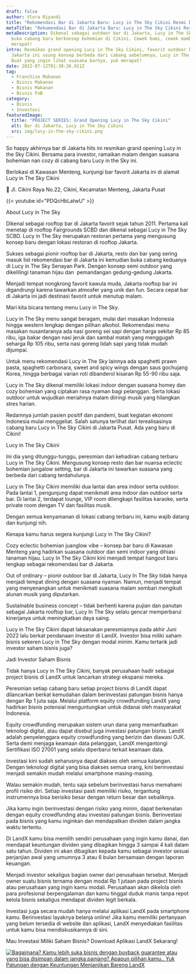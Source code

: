 ```yaml
---
draft: false
author: Vlora Riyandi
title: "Rekomendasi Bar di Jakarta Baru: Lucy in The Sky Cikini Resmi Dibuka"
metaTitle: "Rekomendasi Bar di Jakarta Baru: Lucy in The Sky Cikini Resmi Dibuka"
metaDescription: Dikenal sebagai outdoor bar di Jakarta, Lucy in The Sky resmi
  buka cabang baru berkonsep bohemian di Cikini. Cewek bumi, cewek mamba, yuk
  merapat!
intro: Resmikan grand opening Lucy in The Sky Cikini, favorit outdoor bar di
  Jakarta ini usung konsep berbeda dari cabang sebelumnya, Lucy in The Sky SCBD.
  Buat yang ingin lihat suasana barnya, yuk merapat!
date: 2022-07-12T01:38:26.921Z
tag:
  - Franchise Makanan
  - Bisnis Makanan
  - Bisnis Makanan
  - Bisnis FnB
category:
  - Bisnis
  - Investasi
featuredImage:
  title: "PROJECT SERIES: Grand Opening Lucy in The Sky Cikini"
  alt: Bar di Jakarta, Lucy in The Sky Cikini
  src: img/lucy-in-the-sky-cikini.png
---
```

So happy akhirnya bar di Jakarta hits ini resmikan grand opening Lucy in the Sky Cikini. Bersama para investor, ramaikan malam dengan suasana bohemian nan cozy di cabang baru Lucy in the Sky ini.

Berlokasi di Kawasan Menteng, kunjungi bar favorit Jakarta ini di alamat Lucy in The Sky Cikini 

📍 Jl. Cikini Raya No.22, Cikini, Kecamatan Menteng, Jakarta Pusat

{{< youtube id="PDQcHbLatwU" >}}

About Lucy in The Sky

Dikenal sebagai rooftop bar di Jakarta favorit sejak tahun 2011. Pertama kali menetap di rooftop Fairgrounds SCBD dan dikenal sebagai Lucy in The Sky SCBD. Lucy in The Sky merupakan restoran pertama yang mengusung konsep baru dengan lokasi restoran di rooftop Jakarta.

Sukses sebagai pionir rooftop bar di Jakarta, resto dan bar yang sering masuk list rekomendasi bar di Jakarta ini kemudian buka cabang keduanya di Lucy in The Sky Senayan Park. Dengan konsep semi outdoor yang dikelilingi tanaman hijau dan  pemandangan gedung-gedung Jakarta.

Menjadi tempat nongkrong favorit kawula muda, Jakarta rooftop bar ini digandrungi karena tawarkan atmosfer yang unik dan fun. Secara cepat bar di Jakarta ini jadi destinasi favorit untuk menutup malam.

Mari kita bicara tentang menu Lucy in The Sky.

Lucy in The Sky menu sangat beragam, mulai dari masakan Indonesia hingga western lengkap dengan pilihan alkohol. Rekomendasi menu masakan nusantaranya ada nasi goreng sei sapi dengan harga sekitar Rp 85 ribu, iga bakar dengan nasi jeruk dan sambal matah yang menggugah seharga Rp 105 ribu, serta nasi goreng lidah sapi yang tidak mudah dijumpai.

Untuk menu rekomendasi Lucy in The Sky lainnya ada spaghetti prawn pasta, spaghetti carbonara, sweet and spicy wings dengan saus gochujang Korea, hingga berbagai varian roti dibanderol kisaran Rp 55-90 ribu saja.

Lucy in The Sky dikenal memiliki lokasi indoor dengan suasana homey dan cozy bohemian yang ciptakan rasa nyaman bagi pelanggan. Serta lokasi outdoor untuk wujudkan meriahnya malam diiringi musik yang hilangkan stres harian.

Redamnya jumlah pasien positif dan pandemi, buat kegiatan ekonomi Indonesia mulai menggeliat. Salah satunya terlihat dari terealisasinya cabang baru Lucy in The Sky Cikini di Jakarta Pusat. Ada yang baru di Cikini!

Lucy in The Sky Cikini

Ini dia yang ditunggu-tunggu, peresmian dari kehadiran cabang terbaru Lucy in The Sky Cikini. Mengusung konsep resto dan bar nuansa eclectic bohemian jungalow setting, bar di Jakarta ini tawarkan suasana yang berbeda dari cabang terdahulunya.

Lucy in The Sky Cikini memiliki dua lantai dan area indoor serta outdoor. Pada lantai 1, pengunjung dapat menikmati area indoor dan outdoor serta bar. Di lantai 2, terdapat lounge, VIP room dilengkapi fasilitas karaoke, serta private room dengan TV dan fasilitas musik.

Dengan semua kenyamanan di lokasi cabang terbaru ini, kamu wajib datang dan kunjungi nih.

Kenapa kamu harus segera kunjungi Lucy in The Sky Cikini?

Cozy eclectic bohemian juanglow vibe – konsep bar baru di Kawasan Menteng yang hadirkan suasana outdoor dan semi indoor yang dihiasi tanaman hijau. Lucy In The Sky Cikini kini menjadi tempat hangout baru lengkap sebagai rekomendasi bar di Jakarta.

Out of ordinary – pionir outdoor bar di Jakarta, Lucy In The Sky tidak hanya menjadi tempat dining dengan suasana nyaman. Namun, menjadi tempat yang menyenangkan untuk menikmati suasana malam sembari mengikuti alunan musik yang diputarkan.

Sustainable business concept – tidak berhenti karena pujian dan panutan sebagai Jakarta rooftop bar, Lucy In The Sky selalu gencar memperbarui kinerjanya untuk meningkatkan daya saing.

Lucy in The Sky Cikini dapat laksanakan peresmiannya pada akhir Juni 2022 lalu berkat pendanaan investor di LandX. Investor bisa miliki saham bisnis sekeren Lucy in The Sky dengan modal minim. Kamu tertarik jadi investor saham bisnis juga?

Jadi Investor Saham Bisnis

Tidak hanya Lucy in The Sky Cikini, banyak perusahaan hadir sebagai project bisnis di LandX untuk lancarkan strategi ekspansi mereka.

Peresmian setiap cabang baru setiap project bisnis di LandX dapat dilancarkan berkat kemudahan dalam berinvestasi patungan bisnis hanya dengan Rp 1 juta saja. Melalui platform equity crowdfunding LandX yang hadirkan bisnis potensial menguntungkan untuk didanai oleh masyarakat Indonesia.

Equity crowdfunding merupakan sistem urun dana yang memanfaatkan teknologi digital, atau dapat disebut juga investasi patungan bisnis. LandX adalah penyelenggara equity crowdfunding yang berizin dan diawasi OJK. Serta demi menjaga keamaan data pelanggan, LandX mengantongi Sertifikasi ISO 27001 yang selalu diperbarui terkait keamaan data. 

Investasi kini sudah seharusnya dapat diakses oleh semua kalangan. Dengan teknologi digital yang bisa diakses semua orang, kini berinvestasi menjadi semakin mudah melalui smartphone masing-masing. 

Walau semakin mudah, tentu saja sebelum berinvestasi harus memahami profil risiko diri. Setiap investasi pasti memiliki risiko, tergantung instrumennya bisa berisiko besar dengan return besar dan sebaliknya. 

Jika kamu ingin berinvestasi dengan risiko yang minim, dapat berkenalan dengan equity crowdfunding atau investasi patungan bisnis. Berinvestasi pada bisnis yang kamu inginkan dan mendapatkan dividen dalam jangka waktu tertentu. 

Di LandX kamu bisa memilih sendiri perusahaan yang ingin kamu danai, dan mendapat keuntungan dividen yang dibagikan hingga 3 sampai 4 kali dalam satu tahun. Dividen ini akan dibagikan kepada kamu sebagai investor sesuai perjanjian awal yang umumnya 3 atau 6 bulan bersamaan dengan laporan keuangan. 

Menjadi investor sekaligus bagian owner dari perusahaan tersebut. Menjadi owner suatu bisnis ternama dengan modal Rp 1 jutaan pada project bisnis atau perusahaan yang ingin kamu modali. Perusahaan akan dikelola oleh para profesional berpengalaman dan kamu tinggal duduk manis tanpa repot kelola bisnis sekaligus mendapat dividen legit berkala. 

Investasi juga secara mudah hanya melalui aplikasi LandX pada smartphone kamu. Berinvestasi layaknya belanja online! Jika kamu memiliki pertanyaan yang belum tersedia di website dan aplikasi, LandX menyediakan fasilitas untuk kamu bisa mendiskusikannya di sini. 

Mau Investasi Miliki Saham Bisnis? Download Aplikasi LandX Sekarang!

<!--StartFragment-->

[![Bagaimana? Kamu lebih suka bisnis dengan buyback guarantee atau yang bisa disimpan dalam jangka panjang? Apapun pilihan kamu.. Yuk Patungan  dengan Keuntungan Menjanjikan Bareng LandX](https://accountgram-production.sfo2.cdn.digitaloceanspaces.com/landx_ghost/2021/10/Equity-Crowdfunding-di-Indonesia-1--3.png)](https://landx.id/project/?utm_source=Blog&utm_medium=organic+keyword&utm_campaign=blog&utm_id=Blog)

<!--EndFragment-->